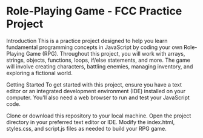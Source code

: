 # Role-Playing Game - FCC Practice Project
Introduction
This is a practice project designed to help you learn fundamental programming concepts in JavaScript by coding your own Role-Playing Game (RPG). Throughout this project, you will work with arrays, strings, objects, functions, loops, if/else statements, and more. The game will involve creating characters, battling enemies, managing inventory, and exploring a fictional world.

Getting Started
To get started with this project, ensure you have a text editor or an integrated development environment (IDE) installed on your computer. You'll also need a web browser to run and test your JavaScript code.

Clone or download this repository to your local machine.
Open the project directory in your preferred text editor or IDE.
Modify the index.html, styles.css, and script.js files as needed to build your RPG game.